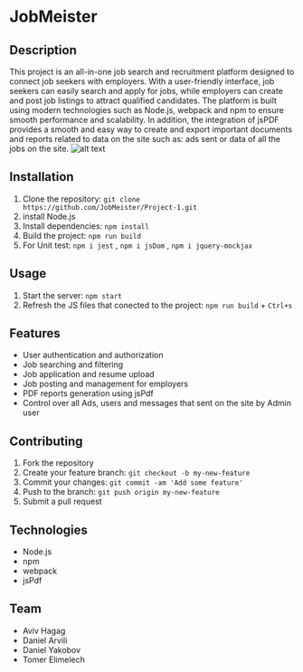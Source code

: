 
# JobMeister

## Description
This project is an all-in-one job search and recruitment platform designed to connect job seekers with employers. With a user-friendly interface, job seekers can easily search and apply for jobs, while employers can create and post job listings to attract qualified candidates. The platform is built using modern technologies such as Node.js, webpack and npm to ensure smooth performance and scalability. In addition, the integration of jsPDF provides a smooth and easy way to create and export important documents and reports related to data on the site such as: ads sent or data of all the jobs on the site.
![alt text](https://user-images.githubusercontent.com/114755882/212302685-2fecbe79-157d-4bf9-b20c-a30d5260b06b.png)
## Installation
1. Clone the repository: `git clone https://github.com/JobMeister/Project-1.git`
2. install Node.js
3. Install dependencies: `npm install`
4. Build the project: `npm run build`
5. For Unit test: `npm i jest` , `npm i jsDom` , `npm i jquery-mockjax`

## Usage
1. Start the server: `npm start`
2. Refresh the JS files that conected to the project: `npm run build` + `Ctrl+s`

## Features
- User authentication and authorization
- Job searching and filtering
- Job application and resume upload
- Job posting and management for employers
- PDF reports generation using jsPdf
- Control over all Ads, users and messages that sent on the site by Admin user

## Contributing
1. Fork the repository
2. Create your feature branch: `git checkout -b my-new-feature`
3. Commit your changes: `git commit -am 'Add some feature'`
4. Push to the branch: `git push origin my-new-feature`
5. Submit a pull request

## Technologies
- Node.js
- npm
- webpack
- jsPdf

## Team
- Aviv Hagag
- Daniel Arvili
- Daniel Yakobov
- Tomer Elimelech


